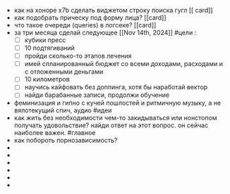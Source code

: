 - как на хоноре x7b сделать виджетом строку поиска гугл  [[ card]]
- как подобрать прическу под форму лица? [[card]]
- что такое очереди (queries) в логсеке? [[card]]
- за три месяца сделай следующее [[Nov 14th, 2024]] #цели :
  * [ ] кубики пресс
  * [ ] 10 подтягиваний
  * [ ] пройди сколько-то этапов лечения
  * [ ] имей спланированный бюджет со всеми доходами, расходами и с отложенными деньгами
  * [ ] 10 километров
  * [ ] научись кайфовать без доппинга, хотя бы наработай вектор
  * [ ] найди барабанные записи, продолжи обучение
- феминизация и гипно с кучей пошлостей и ритмичную музыку, а не вялотекущий спич, аудио #идеи
- как жить без необходимости чем-то закидываться или нонстопом получать удовольствие? найди ответ на этот вопрос. он сейчас наиболее важен. #главное
- как побороть порнозависимость?
-
-
-
-
-
-